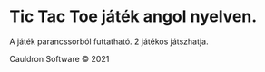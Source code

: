 # Tic Tac Toe játék angol nyelven.
A játék parancssorból futtatható. 2 játékos játszhatja.

Cauldron Software © 2021
